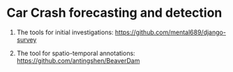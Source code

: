# Car Crash forecasting and detection

1. The tools for initial investigations: https://github.com/mental689/django-survey

2. The tool for spatio-temporal annotations: https://github.com/antingshen/BeaverDam
